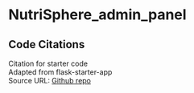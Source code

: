 # NutriSphere_admin_panel

## Code Citations
Citation for starter code  
Adapted from flask-starter-app  
Source URL: [Github repo](https://github.com/osu-cs340-ecampus/flask-starter-app/tree/master)